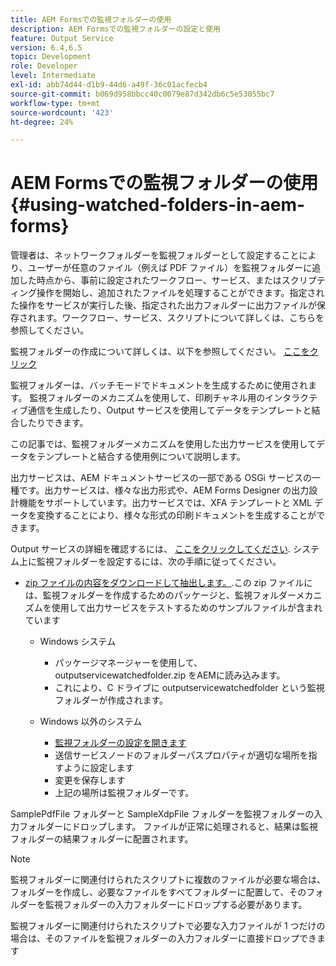 ```yaml
---
title: AEM Formsでの監視フォルダーの使用
description: AEM Formsでの監視フォルダーの設定と使用
feature: Output Service
version: 6.4,6.5
topic: Development
role: Developer
level: Intermediate
exl-id: abb74d44-d1b9-44d6-a49f-36c01acfecb4
source-git-commit: b069d958bbcc40c0079e87d342db6c5e53055bc7
workflow-type: tm+mt
source-wordcount: '423'
ht-degree: 24%

---
```


# AEM Formsでの監視フォルダーの使用{#using-watched-folders-in-aem-forms}

管理者は、ネットワークフォルダーを監視フォルダーとして設定することにより、ユーザーが任意のファイル（例えば PDF ファイル）を監視フォルダーに追加した時点から、事前に設定されたワークフロー、サービス、またはスクリプティング操作を開始し、追加されたファイルを処理することができます。指定された操作をサービスが実行した後、指定された出力フォルダーに出力ファイルが保存されます。ワークフロー、サービス、スクリプトについて詳しくは、こちらを参照してください。

監視フォルダーの作成について詳しくは、以下を参照してください。 [ここをクリック](https://helpx.adobe.com/experience-manager/6-4/forms/using/Creating-Configure-watched-folder.html)

監視フォルダーは、バッチモードでドキュメントを生成するために使用されます。 監視フォルダーのメカニズムを使用して、印刷チャネル用のインタラクティブ通信を生成したり、Output サービスを使用してデータをテンプレートと結合したりできます。

この記事では、監視フォルダーメカニズムを使用した出力サービスを使用してデータをテンプレートと結合する使用例について説明します。

出力サービスは、AEM ドキュメントサービスの一部である OSGi サービスの一種です。出力サービスは、様々な出力形式や、AEM Forms Designer の出力設計機能をサポートしています。出力サービスでは、XFA テンプレートと XML データを変換することにより、様々な形式の印刷ドキュメントを生成することができます。

Output サービスの詳細を確認するには、 [ここをクリックしてください](https://helpx.adobe.com/aem-forms/6/output-service.html).
システム上に監視フォルダーを設定するには、次の手順に従ってください。
* [zip ファイルの内容をダウンロードして抽出します。](assets/outputservicewatchedfolderkt.zip).この zip ファイルには、監視フォルダーを作成するためのパッケージと、監視フォルダーメカニズムを使用して出力サービスをテストするためのサンプルファイルが含まれています
   * Windows システム

      * パッケージマネージャーを使用して、outputservicewatchedfolder.zip をAEMに読み込みます。
      * これにより、C ドライブに outputservicewatchedfolder という監視フォルダーが作成されます。
   * Windows 以外のシステム
      * [監視フォルダーの設定を開きます](http://localhost:4502/crx/de/index.jsp#/etc/fd/watchfolder/config/outputservice)
      * 送信サービスノードのフォルダーパスプロパティが適切な場所を指すように設定します
      * 変更を保存します
      * 上記の場所は監視フォルダーです。

SamplePdfFile フォルダーと SampleXdpFile フォルダーを監視フォルダーの入力フォルダーにドロップします。 ファイルが正常に処理されると、結果は監視フォルダーの結果フォルダーに配置されます。


>[!NOTE]
>
>監視フォルダーに関連付けられたスクリプトに複数のファイルが必要な場合は、フォルダーを作成し、必要なファイルをすべてフォルダーに配置して、そのフォルダーを監視フォルダーの入力フォルダーにドロップする必要があります。
>
>監視フォルダーに関連付けられたスクリプトで必要な入力ファイルが 1 つだけの場合は、そのファイルを監視フォルダーの入力フォルダーに直接ドロップできます
